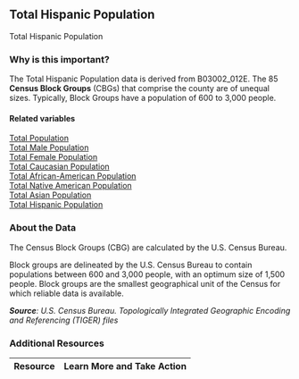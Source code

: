 ## Total Hispanic Population
Total Hispanic Population

### Why is this important?
The Total Hispanic Population data is derived from B03002_012E. The 85 **Census Block Groups** (CBGs) that comprise the county are of unequal sizes. Typically, Block Groups have a population of 600 to 3,000 people.

#### Related variables
<a href="javascript:void(0)" onclick="model.metricId = 'm1'">Total Population</a>  
<a href="javascript:void(0)" onclick="model.metricId = 'm2'">Total Male Population</a>  
<a href="javascript:void(0)" onclick="model.metricId = 'm3'">Total Female Population</a>  
<a href="javascript:void(0)" onclick="model.metricId = 'm4'">Total Caucasian Population</a>  
<a href="javascript:void(0)" onclick="model.metricId = 'm5'">Total African-American Population</a>  
<a href="javascript:void(0)" onclick="model.metricId = 'm6'">Total Native American Population</a>  
<a href="javascript:void(0)" onclick="model.metricId = 'm7'">Total Asian Population</a>  
<a href="javascript:void(0)" onclick="model.metricId = 'm8'">Total Hispanic Population</a>  

### About the Data
The Census Block Groups (CBG) are calculated by the U.S. Census Bureau.

Block groups are delineated by the U.S. Census Bureau to contain populations between 600 and 3,000 people, with an optimum size of 1,500 people. Block groups are the smallest geographical unit of the Census for which reliable data is available.

_**Source**: U.S. Census Bureau. Topologically Integrated Geographic Encoding and Referencing (TIGER) files_

### Additional Resources
|Resource | Learn More and Take Action | 
|:--- | :--- |